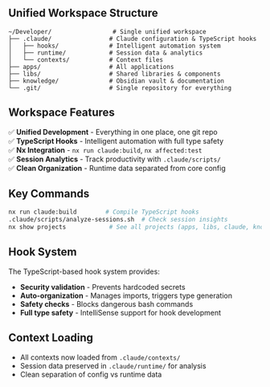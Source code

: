 ## Unified Workspace Structure

```
~/Developer/                 # Single unified workspace
├── .claude/                # Claude configuration & TypeScript hooks
│   ├── hooks/              # Intelligent automation system
│   ├── runtime/            # Session data & analytics  
│   └── contexts/           # Context files
├── apps/                   # All applications
├── libs/                   # Shared libraries & components
├── knowledge/              # Obsidian vault & documentation
└── .git/                   # Single repository for everything
```

## Workspace Features

✅ **Unified Development** - Everything in one place, one git repo  
✅ **TypeScript Hooks** - Intelligent automation with full type safety  
✅ **Nx Integration** - `nx run claude:build`, `nx affected:test`  
✅ **Session Analytics** - Track productivity with `.claude/scripts/`  
✅ **Clean Organization** - Runtime data separated from core config  

## Key Commands

```bash
nx run claude:build        # Compile TypeScript hooks
.claude/scripts/analyze-sessions.sh  # Check session insights
nx show projects            # See all projects (apps, libs, claude, knowledge)
```

## Hook System

The TypeScript-based hook system provides:
- **Security validation** - Prevents hardcoded secrets
- **Auto-organization** - Manages imports, triggers type generation  
- **Safety checks** - Blocks dangerous bash commands
- **Full type safety** - IntelliSense support for hook development

## Context Loading
- All contexts now loaded from `.claude/contexts/`
- Session data preserved in `.claude/runtime/` for analysis
- Clean separation of config vs runtime data
